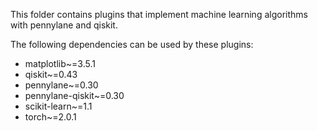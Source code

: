 This folder contains plugins that implement machine learning algorithms with pennylane and qiskit.

The following dependencies can be used by these plugins:
- matplotlib~=3.5.1
- qiskit~=0.43
- pennylane~=0.30
- pennylane-qiskit~=0.30
- scikit-learn~=1.1
- torch~=2.0.1
